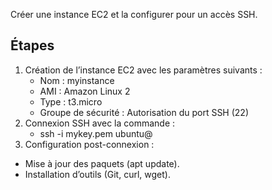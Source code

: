 Créer une instance EC2 et la configurer pour un accès SSH.

## Étapes
1. Création de l’instance EC2 avec les paramètres suivants :
    - Nom : myinstance
    - AMI : Amazon Linux 2
    - Type : t3.micro
    - Groupe de sécurité : Autorisation du port SSH (22)
2. Connexion SSH avec la commande :
    - ssh -i mykey.pem ubuntu@<Public-IP>
3. Configuration post-connexion :
- Mise à jour des paquets (apt update).
- Installation d’outils (Git, curl, wget).
